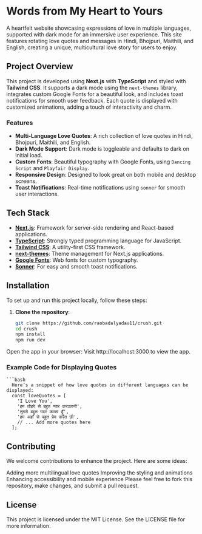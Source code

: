 # Words from My Heart to Yours

A heartfelt website showcasing expressions of love in multiple languages, supported with dark mode for an immersive user experience. This site features rotating love quotes and messages in Hindi, Bhojpuri, Maithili, and English, creating a unique, multicultural love story for users to enjoy.

## Project Overview

This project is developed using **Next.js** with **TypeScript** and styled with **Tailwind CSS**. It supports a dark mode using the `next-themes` library, integrates custom Google Fonts for a beautiful look, and includes toast notifications for smooth user feedback. Each quote is displayed with customized animations, adding a touch of interactivity and charm.

### Features

- **Multi-Language Love Quotes**: A rich collection of love quotes in Hindi, Bhojpuri, Maithili, and English.
- **Dark Mode Support**: Dark mode is toggleable and defaults to dark on initial load.
- **Custom Fonts**: Beautiful typography with Google Fonts, using `Dancing Script` and `Playfair Display`.
- **Responsive Design**: Designed to look great on both mobile and desktop screens.
- **Toast Notifications**: Real-time notifications using `sonner` for smooth user interactions.

## Tech Stack

- **[Next.js](https://nextjs.org/)**: Framework for server-side rendering and React-based applications.
- **[TypeScript](https://www.typescriptlang.org/)**: Strongly typed programming language for JavaScript.
- **[Tailwind CSS](https://tailwindcss.com/)**: A utility-first CSS framework.
- **[next-themes](https://github.com/pacocoursey/next-themes)**: Theme management for Next.js applications.
- **[Google Fonts](https://fonts.google.com/)**: Web fonts for custom typography.
- **[Sonner](https://github.com/emilkowalski/sonner)**: For easy and smooth toast notifications.

## Installation

To set up and run this project locally, follow these steps:

1. **Clone the repository**:
   ```bash
   git clone https://github.com/raobadalyadav11/crush.git
   cd crush
   npm install
   npm run dev
Open the app in your browser: Visit http://localhost:3000 to view the app.

### Example Code for Displaying Quotes
    ```bash
      Here’s a snippet of how love quotes in different languages can be displayed:
      const loveQuotes = [
        'I Love You',
        'हम तोहरे से बहुत प्यार करऽतानी',
        'तुमसे बहुत प्यार करता हूँ',
        'हम अहाँ से बहुत प्रेम करैत छी',
        // ... Add more quotes here
      ];
## Contributing
We welcome contributions to enhance the project. Here are some ideas:

Adding more multilingual love quotes
Improving the styling and animations
Enhancing accessibility and mobile experience
Please feel free to fork this repository, make changes, and submit a pull request.

 ## License
This project is licensed under the MIT License. See the LICENSE file for more information.




